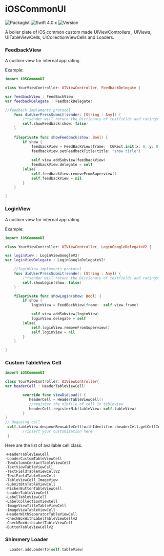 # iOSCommonUI 
![Packagist](https://img.shields.io/packagist/l/doctrine/orm.svg)
![Swift 4.0.x](https://img.shields.io/badge/Swift-4.0.x-orange.svg) 
![Version](https://img.shields.io/badge/Version-1.0-green.svg)

A boiler plate of iOS common custom made UIViewControllers , UIViews, UITableViewCells, UICollectionViewCells and Loaders. 

### FeedbackView
A custom view for internal app rating.

Example:
```swift
import iOSCommonUI

class YourViewController: UIViewController, FeedbackDelegate {

var feedbackView : FeedBackView!
var feedbackDelegate : FeedbackDelegate!

//feedback implements protocol
    func didUserPressSubmit(sender: [String : Any]) {
        /**sender will return the Dictionary of textfields and ratings**/ 
        self.showFeedback(show: false)
    }
 
    fileprivate func showFeedback(show: Bool) {
        if show {
            feedbackView = FeedBackView(frame:  CGRect.init(x: 0, y: 0, width: self.view.frame.width, height: 560))
            feedbackView.setFeedbackTitle(title: "show title")
 
            self.view.addSubview(feedbackView)
            feedbackView.delegate = self
        }else{
            self.feedbackView.removeFromSuperview()
            self.feedbackView = nil
        }
    }

}
```

### LoginView
A custom view for internal app rating.

Example:
```swift
import iOSCommonUI

class YourViewController: UIViewController, LoginGoogleDelegateV2 {

var loginView : LoginViewGoogleV2!
var loginViewDelegate : LoginGoogleDelegateV2!

    //loginView implements protocol
    func didUserPressSubmit(sender: [String : Any]) {
        /**sender will return the Dictionary of textfields and ratings**/
        self.showLogin(show: false)
    }

    fileprivate func showLogin(show: Bool) {
        if show {
            loginView = FeedBackView(frame:  self.view.frame)

            self.view.addSubview(loginView)
            loginView.delegate = self
        }else{
            self.loginView.removeFromSuperview()
            self.loginView = nil
        }
    }

}
```


### Custom TableView Cell
```swift
import iOSCommonUI

class YourViewController: UIViewController{
var headerCell : HeaderTableViewCell!

        override func viewDidLoad() {
           headerCell = HeaderTableViewCell()
           //register the nibfile of cell in tableview
           headerCell.registerNib(tableView: self.tableView)
        }
}
// Dequeing cell 
 self.tableView.dequeueReusableCell(withIdentifier:headerCell.getCellId()) as? HeaderTableViewCell {
        //insert your customization here
 }


```
Here are the list of available cell class.

    -HeaderTableViewCell
    -LoaderCustomTableViewCell
    -TwoColumnContactTableViewCell
    -TextViewTableViewCell
    -TextFieldTableViewCellV2
    -TextFieldTableViewCell
    -TableViewCell_ImageView
    -SubmitBtnTableViewCell
    -PickerButtonTableViewCell
    -LoaderTableViewCell
    -LabelTableViewCell
    -LabelCollectionViewCell
    -ImageViewTitleTableViewCell
    -ImageViewTableViewCell
    -HeaderWithSeparatorTableViewCell
    -CheckBoxWithLabelTableViewCellv2
    -CheckBoxWithLabelTableViewCell
    -ButtonTableViewCellv2


### Shimmery Loader

```swift
  Loader.addLoaderTo(self.tableView)
```

